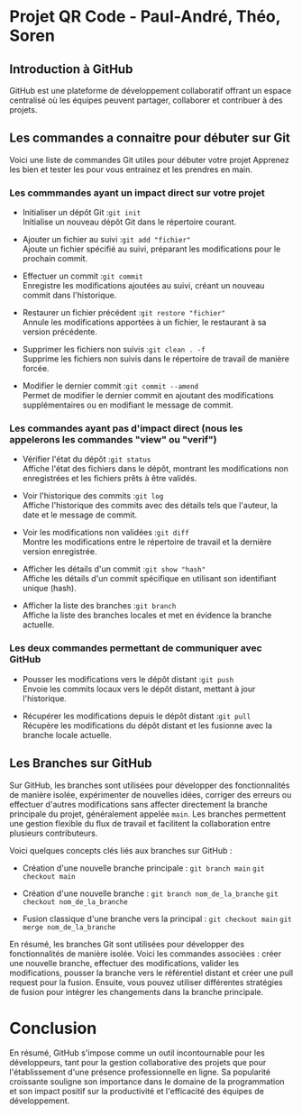 # Projet QR Code - Paul-André, Théo, Soren


## Introduction à GitHub

GitHub est une plateforme de développement collaboratif offrant un espace centralisé où les équipes peuvent partager, collaborer et contribuer à des projets.


## Les commandes a connaitre pour débuter sur Git

Voici une liste de commandes Git utiles pour débuter votre projet
Apprenez les bien et tester les pour vous entrainez et les prendres en main.

### Les commmandes ayant un impact direct sur votre projet
- Initialiser un dépôt Git :`git init`  
Initialise un nouveau dépôt Git dans le répertoire courant.

- Ajouter un fichier au suivi :`git add "fichier"`  
Ajoute un fichier spécifié au suivi, préparant les modifications pour le prochain commit.

- Effectuer un commit :`git commit`  
Enregistre les modifications ajoutées au suivi, créant un nouveau commit dans l'historique.

- Restaurer un fichier précédent :`git restore "fichier"`  
Annule les modifications apportées à un fichier, le restaurant à sa version précédente.

- Supprimer les fichiers non suivis :`git clean . -f`  
Supprime les fichiers non suivis dans le répertoire de travail de manière forcée.

- Modifier le dernier commit :`git commit --amend`  
Permet de modifier le dernier commit en ajoutant des modifications supplémentaires ou en modifiant le message de commit.

### Les commandes ayant pas d'impact direct  (nous les appelerons les commandes "view" ou "verif")
- Vérifier l'état du dépôt :`git status`  
Affiche l'état des fichiers dans le dépôt, montrant les modifications non enregistrées et les fichiers prêts à être validés.

- Voir l'historique des commits :`git log`  
Affiche l'historique des commits avec des détails tels que l'auteur, la date et le message de commit.

- Voir les modifications non validées :`git diff`  
Montre les modifications entre le répertoire de travail et la dernière version enregistrée.

- Afficher les détails d'un commit :`git show "hash"`  
Affiche les détails d'un commit spécifique en utilisant son identifiant unique (hash).

- Afficher la liste des branches :`git branch`  
Affiche la liste des branches locales et met en évidence la branche actuelle.

### Les deux commandes permettant de communiquer avec GitHub
- Pousser les modifications vers le dépôt distant :`git push`  
Envoie les commits locaux vers le dépôt distant, mettant à jour l'historique.

- Récupérer les modifications depuis le dépôt distant :`git pull`  
Récupère les modifications du dépôt distant et les fusionne avec la branche locale actuelle.


## Les Branches sur GitHub

Sur GitHub, les branches sont utilisées pour développer des fonctionnalités de manière isolée, expérimenter de nouvelles idées, corriger des erreurs ou effectuer d'autres modifications sans affecter directement la branche principale du projet, généralement appelée `main`. Les branches permettent une gestion flexible du flux de travail et facilitent la collaboration entre plusieurs contributeurs.

Voici quelques concepts clés liés aux branches sur GitHub :

- Création d'une nouvelle branche principale :
    `git branch main`
    `git checkout main`

- Création d'une nouvelle branche :
    `git branch nom_de_la_branche`
    `git checkout nom_de_la_branche`

- Fusion classique d'une branche vers la principal :
    `git checkout main`
    `git merge nom_de_la_branche`

En résumé, les branches Git sont utilisées pour développer des fonctionnalités de manière isolée. Voici les commandes associées : créer une nouvelle branche, effectuer des modifications, valider les modifications, pousser la branche vers le référentiel distant et créer une pull request pour la fusion. Ensuite, vous pouvez utiliser différentes stratégies de fusion pour intégrer les changements dans la branche principale.


# Conclusion
En résumé, GitHub s'impose comme un outil incontournable pour les développeurs, tant pour la gestion collaborative des projets que pour l'établissement d'une présence professionnelle en ligne. Sa popularité croissante souligne son importance dans le domaine de la programmation et son impact positif sur la productivité et l'efficacité des équipes de développement.